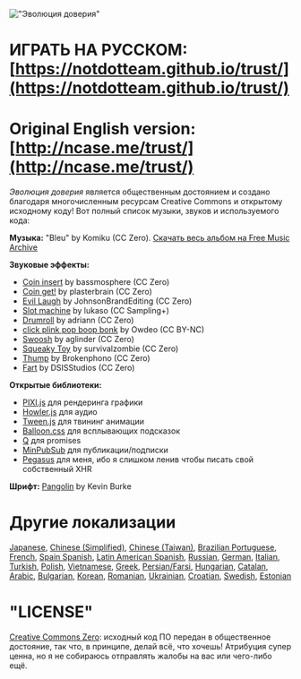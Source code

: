 !["Эволюция доверия"](https://i.imgur.com/kde760y.png)

# ИГРАТЬ НА РУССКОМ: [https://notdotteam.github.io/trust/](https://notdotteam.github.io/trust/)
# Original English version: [http://ncase.me/trust/](http://ncase.me/trust/)

*Эволюция доверия* является общественным достоянием и создано благодаря многочисленным ресурсам Creative Commons и открытому исходному коду! Вот полный список музыки, звуков и используемого кода:

**Музыка:** "Bleu" by Komiku (CC Zero). [Скачать весь альбом на Free Music Archive](http://freemusicarchive.org/music/Komiku/Its_time_for_adventure_/)

**Звуковые эффекты:**

* [Coin insert](https://freesound.org/people/bassmosphere/sounds/384700/) by bassmosphere (CC Zero)
* [Coin get!](https://freesound.org/people/plasterbrain/sounds/242857/) by plasterbrain (CC Zero)
* [Evil Laugh](https://freesound.org/people/JohnsonBrandEditing/sounds/173933/) by JohnsonBrandEditing (CC Zero)
* [Slot machine](https://freesound.org/people/lukaso/sounds/69689/) by lukaso (CC Sampling+)
* [Drumroll](https://freesound.org/people/adriann/sounds/191718/) by adriann (CC Zero)
* [click plink pop boop bonk](https://freesound.org/people/Owdeo/sounds/116653/) by Owdeo (CC BY-NC)
* [Swoosh](https://freesound.org/people/aglinder/sounds/264468/) by aglinder (CC Zero)
* [Squeaky Toy](https://freesound.org/people/survivalzombie/sounds/240015/) by survivalzombie (CC Zero)
* [Thump](https://freesound.org/people/Brokenphono/sounds/344149/) by Brokenphono (CC Zero)
* [Fart](https://freesound.org/people/DSISStudios/sounds/241000/) by DSISStudios (CC Zero)

**Открытые библиотеки:**

* [PIXI.js](http://www.pixijs.com/) для рендеринга графики
* [Howler.js](https://howlerjs.com/) для аудио
* [Tween.js](http://www.createjs.com/tweenjs) для твининг анимации
* [Balloon.css](https://kazzkiq.github.io/balloon.css/) для всплывающих подсказок
* [Q](https://github.com/kriskowal/q/) для promises
* [MinPubSub](https://github.com/daniellmb/MinPubSub) для публикации/подписки
* [Pegasus](https://github.com/typicode/pegasus) для меня, ибо я слишком ленив чтобы писать свой собственный XHR

**Шрифт:** [Pangolin](https://fonts.google.com/specimen/Pangolin) by Kevin Burke

# Другие локализации

[Japanese](https://htlife.github.io/trust_jp/),
[Chinese (Simplified)](https://sekai.co/trust/),
[Chinese (Taiwan)](https://audreyt.github.io/trust-zh-TW/),
[Brazilian Portuguese](https://brunolemos.github.io/trust/),
[French](https://ayowel.github.io/trust/),
[Spain Spanish](https://ccamara.github.io/trust/),
[Latin American Spanish](https://maeriens.github.io/trust/),
[Russian](https://notdotteam.github.io/trust/),
[German](https://jkoelling.github.io/trust/),
[Italian](https://lvdt.github.io/trust/),
[Turkish](https://osaatcioglu.github.io/trust),
[Polish](https://sin.github.io/trust/),
[Vietnamese](https://nghiatt90.github.io/trust-vn/),
[Greek](https://lightspot21.github.io/trust/),
[Persian/Farsi](https://hamed.github.io/trust/),
[Hungarian](http://ncase.me/trust-hu/),
[Catalan](https://fbricart.github.io/trust/),
[Arabic](https://mudaraljundi.github.io/trust/),
[Bulgarian](http://ncase.me/trust-bg/),
[Korean](https://osori.github.io/trust-ko/),
[Romanian](https://enfactorial.github.io/trust/),
[Ukrainian](https://yaroslav-f.github.io/trust/),
[Croatian](http://www.varljiv.org/evolucija-povjerenja/index.html),
[Swedish](http://trust.alicedarner.se/),
[Estonian](http://ncase.me/trust-et/)

# "LICENSE"

[Creative Commons Zero](https://github.com/ncase/trust/blob/gh-pages/LICENSE): 
исходный код ПО передан в общественное достояние, так что, в принципе, делай всё, что хочешь! Атрибуция супер ценна, но я не собираюсь отправлять жалобы на вас или чего-либо ещё.